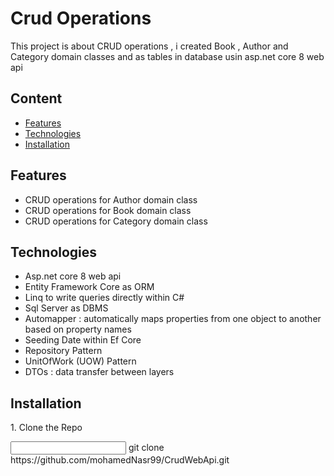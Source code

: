 # Crud Operations 
This project is about CRUD operations , i created Book , Author and Category domain classes and as tables in database usin asp.net core 8 web api

## Content 
<ul>
  <li><a href = "Features-Id">Features</a></li>
  <li><a href = "Technologies-Id">Technologies</a></li>
  <li><a href = "Installation-Id">Installation</a></li>
</ul>

<h2 id = "Features-Id"> Features </h2>
<ul>
  <li>CRUD operations for Author domain class</li>
  <li>CRUD operations for Book domain class</li>
  <li>CRUD operations for Category domain class</li>
</ul>

<h2 id = "Technologies-Id"> Technologies </h2>
<ul>
  <li>Asp.net core 8 web api</li>
  <li>Entity Framework Core as ORM</li>
  <li>Linq  to write queries directly within C#</li>
  <li>Sql Server as DBMS</li>
  <li>Automapper : automatically maps properties from one object to another based on property names</li>
  <li>Seeding Date within Ef Core</li>
  <li>Repository Pattern</li>
  <li>UnitOfWork (UOW) Pattern</li>
  <li>DTOs : data transfer between layers</li>
</ul>

<h2 id = "Installation-Id"> Installation </h2>
<p>1. Clone the Repo</p>
<p> <input type = "text"> git clone https://github.com/mohamedNasr99/CrudWebApi.git</input> </p>

